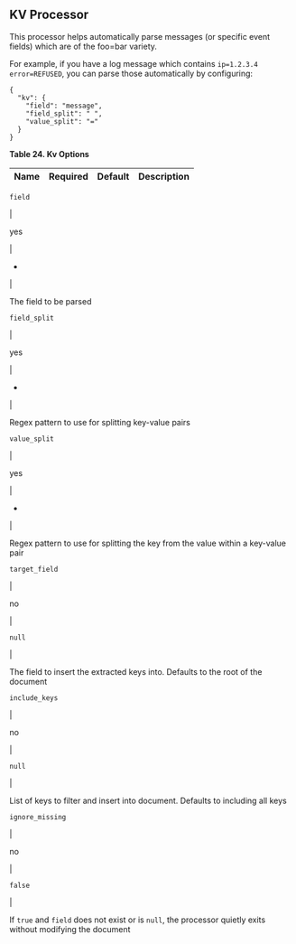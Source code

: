 ## KV Processor

This processor helps automatically parse messages (or specific event fields) which are of the foo=bar variety.

For example, if you have a log message which contains `ip=1.2.3.4 error=REFUSED`, you can parse those automatically by configuring:
    
    
    {
      "kv": {
        "field": "message",
        "field_split": " ",
        "value_split": "="
      }
    }

 **Table 24. Kv Options**

Name |  Required |  Default |  Description  
---|---|---|---  
  
`field`

| 

yes

| 

-

| 

The field to be parsed  
  
`field_split`

| 

yes

| 

-

| 

Regex pattern to use for splitting key-value pairs  
  
`value_split`

| 

yes

| 

-

| 

Regex pattern to use for splitting the key from the value within a key-value pair  
  
`target_field`

| 

no

| 

`null`

| 

The field to insert the extracted keys into. Defaults to the root of the document  
  
`include_keys`

| 

no

| 

`null`

| 

List of keys to filter and insert into document. Defaults to including all keys  
  
`ignore_missing`

| 

no

| 

`false`

| 

If `true` and `field` does not exist or is `null`, the processor quietly exits without modifying the document  
  
  

